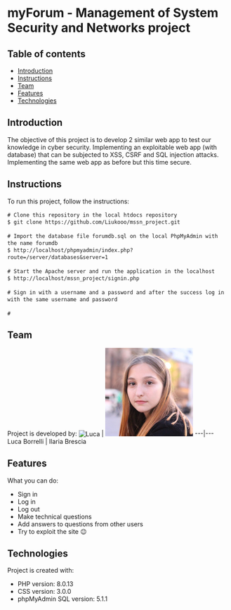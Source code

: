 # myForum - Management of System Security and Networks project

## Table of contents
* [Introduction](#introduction)
* [Instructions](#instructions)
* [Team](#team)
* [Features](#features)
* [Technologies](#technologies)

## Introduction
The objective of this project is to develop 2 similar web app to test our knowledge in cyber security. 
Implementing an exploitable web app (with database) that can be subjected to XSS, CSRF and SQL injection attacks.
Implementing the same web app as before but this time secure.

## Instructions
To run this project, follow the instructions:
```
# Clone this repository in the local htdocs repository
$ git clone https://github.com/Liukooo/mssn_project.git

# Import the database file forumdb.sql on the local PhpMyAdmin with the name forumdb
$ http://localhost/phpmyadmin/index.php?route=/server/databases&server=1

# Start the Apache server and run the application in the localhost
$ http://localhost/mssn_project/signin.php

# Sign in with a username and a password and after the success log in with the same username and password

# 
```

## Team
Project is developed by:
<a><img alt="Luca" title="Luca Borrelli" src="./img/luca.jpg" width="200"></a> | <a><img alt="Ilaria" title="Ilaria Brescia" src="./img/ila.jpg" width="200"></a>
---|---
Luca Borrelli | Ilaria Brescia

## Features
What you can do:
* Sign in
* Log in
* Log out
* Make technical questions
* Add answers to questions from other users
* Try to exploit the site :wink:

## Technologies
Project is created with:
* PHP version: 8.0.13
* CSS version: 3.0.0
* phpMyAdmin SQL version: 5.1.1

